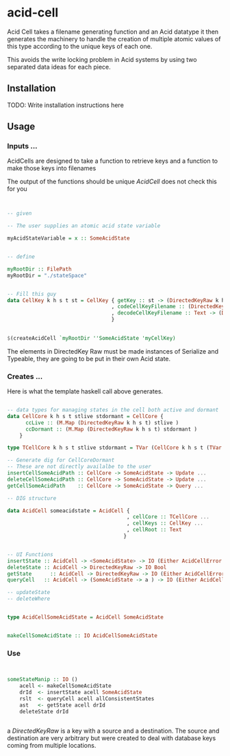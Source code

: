 # acid-cell
Acid Cell takes a filename generating function and an Acid datatype
it then generates the machinery to handle the creation of multiple atomic values of this type according to the unique keys of each one.

This avoids the write locking problem in Acid systems by using two separated data ideas for each piece.

## Installation

TODO: Write installation instructions here

## Usage

### Inputs ...

AcidCells are designed to take a function to retrieve keys and a function to make those keys into filenames

The output of the functions should be unique *AcidCell* does not check this for you

``` haskell


-- given

-- The user supplies an atomic acid state variable

myAcidStateVariable = x :: SomeAcidState


-- define

myRootDir :: FilePath
myRootDir = "./stateSpace"


-- Fill this guy
data CellKey k h s t st = CellKey { getKey :: st -> (DirectedKeyRaw k h s t)
                                  , codeCellKeyFilename :: (DirectedKeyRaw k h s t) -> Text
                                  , decodeCellKeyFilename :: Text -> (DirectedKeyRaw k h s t)
                                  }
                    

$(createAcidCell `myRootDir ''SomeAcidState 'myCellKey)

```
The elements in DirectedKey Raw must be made instances of Serialize and Typeable, they are going to be put in their
own Acid state.


### Creates ...

Here is what the template haskell call above generates.

``` haskell

-- data types for managing states in the cell both active and dormant
data CellCore k h s t stlive stdormant = CellCore { 
      ccLive :: (M.Map (DirectedKeyRaw k h s t) stlive )
      ccDormant :: (M.Map (DirectedKeyRaw k h s t) stdormant )
    }

type TCellCore k h s t stlive stdormant = TVar (CellCore k h s t (TVar stlive) (TVar stdormant))

-- Generate dig for CellCoreDormant
-- These are not directly availalbe to the user
insertCellSomeAcidPath :: CellCore -> SomeAcidState -> Update ...
deleteCellSomeAcidPath :: CellCore -> SomeAcidState -> Update ...
getCellSomeAcidPath    :: CellCore -> SomeAcidState -> Query ...   

-- DIG structure 

data AcidCell someacidstate = AcidCell {                                      
                                       , cellCore :: TCellCore ... 
                                       , cellKeys :: CellKey ...
                                       , cellRoot :: Text
                                      }


-- UI Functions
insertState :: AcidCell -> <SomeAcidState> -> IO (Either AcidCellError DirectedKeyRaw)
deleteState :: AcidCell -> DirectedKeyRaw -> IO Bool
getState      :: AcidCell -> DirectedKeyRaw -> IO (Either AcidCellError SomeAcidState)
queryCell   :: AcidCell -> (SomeAcidState -> a ) -> IO (Either AcidCellError (monoid a))

-- updateState
-- deleteWhere


type AcidCellSomeAcidState = AcidCell SomeAcidState


makeCellSomeAcidState :: IO AcidCellSomeAcidState

``` 

### Use

``` haskell


someStateManip :: IO ()
    acell <- makeCellSomeAcidState
    drId  <- insertState acell SomeAcidState
    rslt  <- queryCell acell allConsistentStates 
    ast   <- getState acell drId
    deleteState drId 
    

```

a *DirectedKeyRaw* is a key with a source and a destination.  The source and destination are very arbitrary but were
created to deal with database keys coming from multiple locations.  

